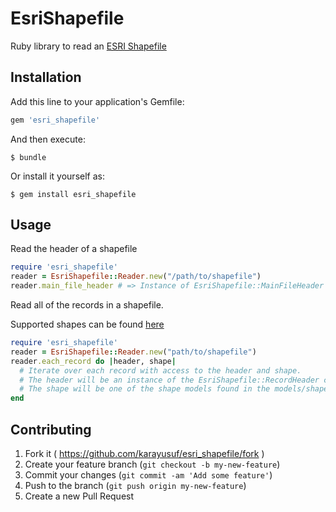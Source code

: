 # EsriShapefile

Ruby library to read an [ESRI Shapefile](https://www.esri.com/library/whitepapers/pdfs/shapefile.pdf)

## Installation

Add this line to your application's Gemfile:

```ruby
gem 'esri_shapefile'
```

And then execute:

    $ bundle

Or install it yourself as:

    $ gem install esri_shapefile

## Usage

Read the header of a shapefile

```ruby
require 'esri_shapefile'
reader = EsriShapefile::Reader.new("/path/to/shapefile")
reader.main_file_header # => Instance of EsriShapefile::MainFileHeader
```

Read all of the records in a shapefile.

Supported shapes can be found [here](lib/esri_shapefile/models/shapes)

```ruby
require 'esri_shapefile'
reader = EsriShapefile::Reader.new("path/to/shapefile")
reader.each_record do |header, shape|
  # Iterate over each record with access to the header and shape.
  # The header will be an instance of the EsriShapefile::RecordHeader class.
  # The shape will be one of the shape models found in the models/shapes directory. Example: EsriShapefile::Shapes::Polygon
end
```

## Contributing

1. Fork it ( https://github.com/karayusuf/esri_shapefile/fork )
2. Create your feature branch (`git checkout -b my-new-feature`)
3. Commit your changes (`git commit -am 'Add some feature'`)
4. Push to the branch (`git push origin my-new-feature`)
5. Create a new Pull Request
